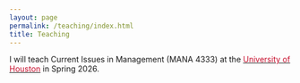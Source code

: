 ```yaml
---
layout: page
permalink: /teaching/index.html
title: Teaching
---
```

I will teach Current Issues in Management (MANA 4333) at the [<span style="color:#C8102E">University of Houston</span>](https://uh.edu/) in Spring 2026.
